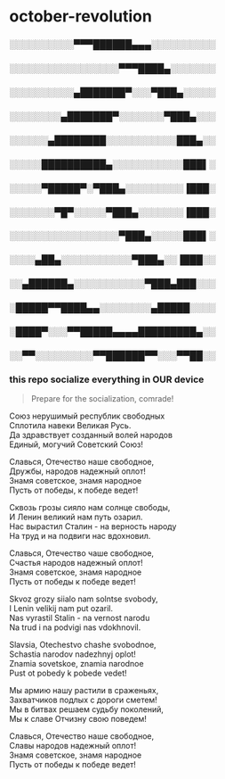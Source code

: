 # october-revolution  

### ░░░░░░░░░░▀▀▀██████▄▄▄░░░░░░░░░░
### ░░░░░░░░░░░░░░░░░▀▀▀████▄░░░░░░░
### ░░░░░░░░░░▄███████▀░░░▀███▄░░░░░
### ░░░░░░░░▄███████▀░░░░░░░▀███▄░░░
### ░░░░░░▄████████░░░░░░░░░░░███▄░░
### ░░░░░██████████▄░░░░░░░░░░░███▌░
### ░░░░░▀█████▀░▀███▄░░░░░░░░░▐███░
### ░░░░░░░▀█▀░░░░░▀███▄░░░░░░░▐███░
### ░░░░░░░░░░░░░░░░░▀███▄░░░░░███▌░
### ░░░░▄██▄░░░░░░░░░░░▀███▄░░▐███░░
### ░░▄██████▄░░░░░░░░░░░▀███▄███░░░
### ░█████▀▀████▄▄░░░░░░░░▄█████░░░░
### ░████▀░░░▀▀█████▄▄▄▄█████████▄░░
### ░░▀▀░░░░░░░░░▀▀██████▀▀░░░▀▀██░░
### this repo socialize everything in OUR device  

> Prepare for the socialization, comrade!  

Союз нерушимый республик свободных  
Сплотила навеки Великая Русь.  
Да здравствует созданный волей народов  
Единый, могучий Советский Союз!  

Славься, Отечество наше свободное,  
Дружбы, народов надежный оплот!  
Знамя советское, знамя народное  
Пусть от победы, к победе ведет!  

Сквозь грозы сияло нам солнце свободы,  
И Ленин великий нам путь озарил.  
Нас вырастил Сталин - на верность народу  
На труд и на подвиги нас вдохновил.  

Славься, Отечество чаше свободное,  
Счастья народов надежный оплот!  
Знамя советское, знамя народное  
Пусть от победы к победе ведет!  

Skvoz grozy siialo nam solntse svobody,  
I Lenin velikij nam put ozaril.  
Nas vyrastil Stalin - na vernost narodu  
Na trud i na podvigi nas vdokhnovil.  

Slavsia, Otechestvo chashe svobodnoe,  
Schastia narodov nadezhnyj oplot!  
Znamia sovetskoe, znamia narodnoe  
Pust ot pobedy k pobede vedet!  

Мы армию нашу растили в сраженьях,  
Захватчиков подлых с дороги сметем!  
Мы в битвах решаем судьбу поколений,  
Мы к славе Отчизну свою поведем!  

Славься, Отечество наше свободное,  
Славы народов надежный оплот!  
Знамя советское, знамя народное  
Пусть от победы к победе ведет!  
